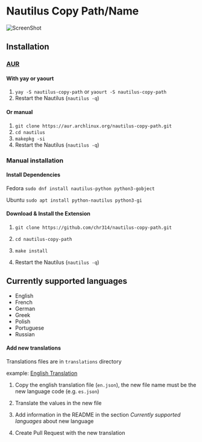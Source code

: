 # Nautilus Copy Path/Name

![ScreenShot](https://raw.githubusercontent.com/chr314/nautilus-copy-path/master/screenshot.png)

## Installation

###  [AUR](https://aur.archlinux.org/packages/nautilus-copy-path/)

#### With yay or yaourt
1. `yay -S nautilus-copy-path` or `yaourt -S nautilus-copy-path`
2. Restart the Nautilus (`nautilus -q`)

#### Or manual
1. `git clone https://aur.archlinux.org/nautilus-copy-path.git`
2. `cd nautilus`
3. `makepkg -si`
4. Restart the Nautilus (`nautilus -q`)


### Manual installation

#### Install Dependencies

Fedora `sudo dnf install nautilus-python python3-gobject`

Ubuntu `sudo apt install python-nautilus python3-gi`

#### Download & Install the Extension

1. `git clone https://github.com/chr314/nautilus-copy-path.git`

2. `cd nautilus-copy-path`

3. `make install`

4. Restart the Nautilus (`nautilus -q`)

## Currently supported languages 
- English
- French
- German
- Greek
- Polish
- Portuguese
- Russian

#### Add new translations

Translations files are in `translations` directory

example: [English Translation](translations/en.json)

1. Copy the english translation file (`en.json`), the new file name must be the new language code (e.g. `es.json`)

2. Translate the values in the new file

3. Add information in the README in the section *Currently supported languages* about new language 

3. Create Pull Request with the new translation
